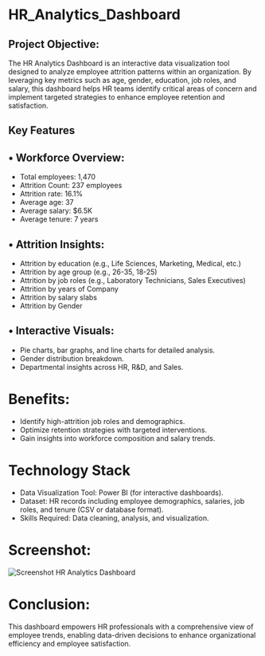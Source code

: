 # HR_Analytics_Dashboard

## 	Project Objective:
The HR Analytics Dashboard is an interactive data visualization tool designed to analyze employee attrition patterns within an organization. By leveraging key metrics such as age, gender, education, job roles, and salary, this dashboard helps HR teams identify critical areas of concern and implement targeted strategies to enhance employee retention and satisfaction.

## Key Features

## • Workforce Overview:
-	Total employees: 1,470
- Attrition Count: 237 employees
-	Attrition rate: 16.1%
-	Average age: 37
-	Average salary: $6.5K
-	Average tenure: 7 years

## •	Attrition Insights:
-	Attrition by education (e.g., Life Sciences, Marketing, Medical, etc.)
-	Attrition by age group (e.g., 26-35, 18-25)
-	Attrition by job roles (e.g., Laboratory Technicians, Sales Executives)
-	Attrition by years of Company
-	Attrition by salary slabs
- Attrition by Gender

## •	Interactive Visuals:
-	Pie charts, bar graphs, and line charts for detailed analysis.
-	Gender distribution breakdown.
-	Departmental insights across HR, R&D, and Sales.

# Benefits:
-	Identify high-attrition job roles and demographics.
- Optimize retention strategies with targeted interventions.
-	Gain insights into workforce composition and salary trends.

# Technology Stack
- Data Visualization Tool: Power BI (for interactive dashboards).
- Dataset: HR records including employee demographics, salaries, job roles, and tenure (CSV or database format).
- Skills Required: Data cleaning, analysis, and visualization.


# Screenshot:
![Screenshot HR Analytics Dashboard](https://github.com/user-attachments/assets/409aea39-dc55-4188-9a90-7fa06f939519)

 
# Conclusion:
This dashboard empowers HR professionals with a comprehensive view of employee trends, enabling data-driven decisions to enhance organizational efficiency and employee satisfaction.

